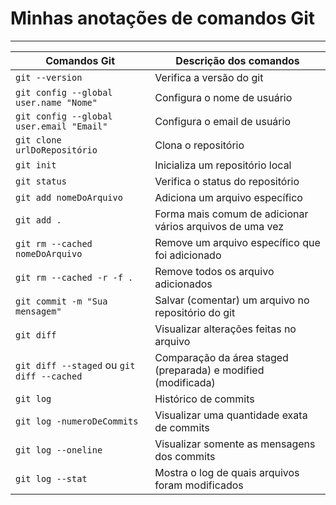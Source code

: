 # Minhas anotações de comandos Git

---

Comandos Git | Descrição dos comandos |
-------------| -------------|
`git --version`| Verifica a versão do git |
`git config --global user.name "Nome"` | Configura o nome de usuário |
`git config --global user.email "Email"` | Configura o email de usuário |
`git clone urlDoRepositório` | Clona o repositório |
`git init` | Inicializa um repositório local|
`git status` | Verifica o status do repositório |
`git add nomeDoArquivo` | Adiciona um arquivo específico |
`git add .` | Forma mais comum de adicionar vários arquivos de uma vez |
`git rm --cached nomeDoArquivo` | Remove um arquivo específico que foi adicionado |
`git rm --cached -r -f .` | Remove todos os arquivo adicionados |
`git commit -m "Sua mensagem"` | Salvar (comentar) um arquivo no repositório do git |
`git diff` | Visualizar alterações feitas no arquivo |
`git diff --staged` ou `git diff --cached` | Comparação da área staged (preparada) e modified (modificada) |
`git log` | Histórico de commits |
`git log -numeroDeCommits` | Visualizar uma quantidade exata de commits |
`git log --oneline` | Visualizar somente as mensagens dos commits |
`git log --stat` | Mostra o log de quais arquivos foram modificados |
